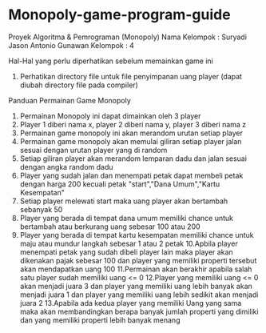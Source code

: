# Monopoly-game-program-guide

Proyek Algoritma & Pemrograman (Monopoly)
Nama Kelompok : Suryadi
                Jason Antonio Gunawan
Kelompok : 4

Hal-Hal yang perlu diperhatikan sebelum memainkan game ini 
1. Perhatikan directory file untuk file penyimpanan uang player (dapat diubah directory file pada compiler)

Panduan Permainan Game Monopoly
1. Permainan Monopoly ini dapat dimainkan oleh 3 player
2. Player 1 diberi nama x, player 2 diberi nama y, player 3 diberi nama z
3. Permainan game monopoly ini akan merandom urutan setiap player
4. Permainan game monopoly akan memulai giliran setiap player jalan sesuai dengan urutan player yang di random
5. Setiap giliran player akan merandom lemparan dadu dan jalan sesuai dengan angka random dadu
6. Player yang sudah jalan dan menempati petak dapat membeli petak dengan harga 200 kecuali petak "start","Dana Umum","Kartu Kesempatan"
7. Setiap player melewati start maka uang player akan bertambah sebanyak 50
8. Player yang berada di tempat dana umum memiliki chance untuk bertambah atau berkurang uang sebesar 100 atau 200
9. Player yang berada di tempat kartu kesempatan memiliki chance untuk maju atau mundur langkah sebesar 1 atau 2 petak
10.Apbila player menempati petak yang sudah dibeli player lain maka player akan dikenakan pajak sebesar 100 dan player yang memiliki properti tersebut akan mendapatkan uang 100
11.Permainan akan berakhir apabila salah satu player sudah memiliki uang <= 0
12.Player yang memiliki uang <= 0 akan menjadi juara 3 dan player yang memiliki uang lebih banyak akan menjadi juara 1 dan player yang memiliki uang lebih sedikit akan menjadi juara 2
13.Apabila ada kedua player yang memiliki Uang yang sama maka akan membandingkan berapa banyak jumlah properti yang dimiliki dan yang memiliki properti lebih banyak menang
